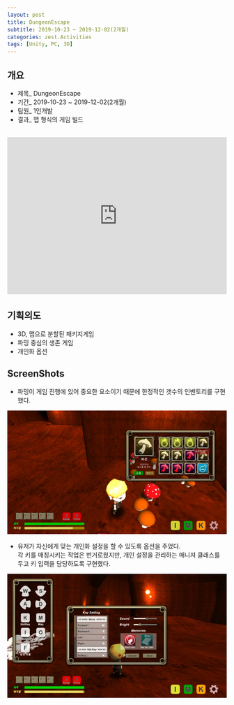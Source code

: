 ```yaml
---
layout: post  
title: DungeonEscape  
subtitle: 2019-10-23 ~ 2019-12-02(2개월)  
categories: zest.Activities  
tags: [Unity, PC, 3D]  
---
```


## 개요  
- 제목_ DungeonEscape  
- 기간_ 2019-10-23 ~ 2019-12-02(2개월)  
- 팀원_ 1인개발  
- 결과_ 맵 형식의 게임 빌드  
<br>

<iframe style="displey:block; width:100%; hetght:100%;" width="640" height="360" src="https://www.youtube.com/embed/8NigIcROFu4" title="YouTube video player" frameborder="0" allow="accelerometer; autoplay; clipboard-write; encrypted-media; gyroscope; picture-in-picture" allowfullscreen></iframe>

## 기획의도  
- 3D, 맵으로 분할된 패키지게임  
- 파밍 중심의 생존 게임  
- 개인화 옵션  

## ScreenShots  
- 파밍이 게임 진행에 있어 중요한 요소이기 때문에 한정적인 갯수의 인벤토리를 구현했다.  


[![인벤토리](https://raw.githubusercontent.com/SeungHyeon-Hong/SeungHyeon-Hong.github.io/main/assets/img/20191023_inventory.png)](https://raw.githubusercontent.com/SeungHyeon-Hong/SeungHyeon-Hong.github.io/main/assets/img/20191023_inventory.png)
<br>

- 유저가 자신에게 맞는 개인화 설정을 할 수 있도록 옵션을 주었다.  
각 키를 매칭시키는 작업은 번거로웠지만, 개인 설정을 관리하는 매니져 클래스를 두고 키 입력을 담당하도록 구현했다.  


[![개인화옵션](https://raw.githubusercontent.com/SeungHyeon-Hong/SeungHyeon-Hong.github.io/main/assets/img/20191023_personalize_keysettings.png)](https://raw.githubusercontent.com/SeungHyeon-Hong/SeungHyeon-Hong.github.io/main/assets/img/20191023_personalize_keysettings.png)
